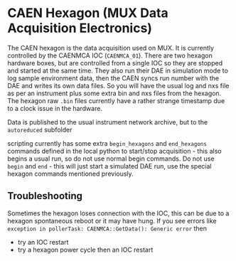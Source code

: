 # CAEN Hexagon (MUX Data Acquisition Electronics)

The CAEN hexagon is the data acquisition used on MUX. It is currently controlled by the CAENMCA IOC (`CAENMCA_01`). There are two hexagon hardware boxes, but are controlled from a single IOC so they are stopped and started at the same time. They also run their DAE in simulation mode to log sample environment data, then the CAEN syncs run number with the DAE and writes its own data files. So you will have the usual log and nxs file as per an instrument plus some extra bin and nxs files from the hexagon. The hexagon raw `.bin` files currently have a rather strange timestamp due to a clock issue in the hardware.   

Data is published to the usual instrument network archive, but to the `autoreduced` subfolder

scripting currently has some extra `begin_hexagons` and `end_hexagons` commands defined in the local python to start/stop acquisition - this also begins a usual run, so do not use normal begin commands. Do not use `begin` and `end` - this will just start a simulated DAE run, use the special hexagon commands mentioned previously.

## Troubleshooting

Sometimes the hexagon loses connection with the IOC, this can be due to a hexagon spontaneous reboot or it may have hung. If you see errors like `exception in pollerTask: CAENMCA::GetData(): Generic error` then
- try an IOC restart
- try a hexagon power cycle then an IOC restart
